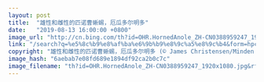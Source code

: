 ```yaml
---
layout: post
title:  "雄性和雌性的匹诺曹蜥蜴，厄瓜多尔明多"
date:   "2019-08-13 16:00:00 +0800"
image_url: "http://cn.bing.com/th?id=OHR.HornedAnole_ZH-CN0388959247_1920x1080.jpg&rf=LaDigue_1920x1080.jpg&pid=hp"
link: "/search?q=%e5%8c%b9%e8%af%ba%e6%9b%b9%e8%9c%a5%e8%9c%b4&form=hpcapt&mkt=zh-cn"
copyright: "雄性和雌性的匹诺曹蜥蜴，厄瓜多尔明多 (© James Christensen/Minden Pictures)"
image_hash: "6aebab7e08fd689e1894df92ca2b0c7c"
image_filename: "th?id=OHR.HornedAnole_ZH-CN0388959247_1920x1080.jpg&rf=LaDigue_1920x1080.jpg&pid=hp"
---
```


